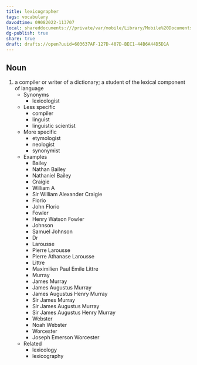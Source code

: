 ```yaml
---
title: lexicographer
tags: vocabulary
davodtime: 09082022-113707
local: shareddocuments:///private/var/mobile/Library/Mobile%20Documents/iCloud~md~obsidian/Documents/OBSHIDDIAN/drafts/603637AF-127D-407D-BEC1-44B6A44D5D1A.md
dg-publish: true
share: true
draft: drafts://open?uuid=603637AF-127D-407D-BEC1-44B6A44D5D1A
---
```



## Noun

1. a compiler or writer of a dictionary; a student of the lexical component of language
	- Synonyms
		- lexicologist
	- Less specific
		- compiler
		- linguist
		- linguistic scientist
	- More specific
		- etymologist
		- neologist
		- synonymist
	- Examples
		- Bailey
		- Nathan Bailey
		- Nathaniel Bailey
		- Craigie
		- William A
		- Sir William Alexander Craigie
		- Florio
		- John Florio
		- Fowler
		- Henry Watson Fowler
		- Johnson
		- Samuel Johnson
		- Dr
		- Larousse
		- Pierre Larousse
		- Pierre Athanase Larousse
		- Littre
		- Maximilien Paul Emile Littre
		- Murray
		- James Murray
		- James Augustus Murray
		- James Augustus Henry Murray
		- Sir James Murray
		- Sir James Augustus Murray
		- Sir James Augustus Henry Murray
		- Webster
		- Noah Webster
		- Worcester
		- Joseph Emerson Worcester
	- Related
		- lexicology
		- lexicography

